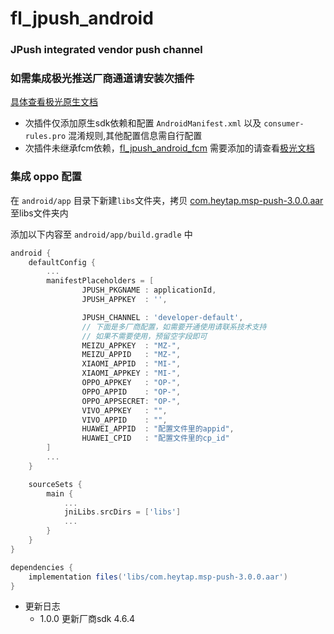 # fl_jpush_android

### JPush integrated vendor push channel

### 如需集成极光推送厂商通道请安装次插件

[具体查看极光原生文档](https://docs.jiguang.cn/jpush/client/Android/android_3rd_guide)

- 次插件仅添加原生sdk依赖和配置 `AndroidManifest.xml` 以及 `consumer-rules.pro` 混淆规则,其他配置信息需自行配置
- 次插件未继承fcm依赖，[fl_jpush_android_fcm](https://pub.dev/packages/fl_jpush_android_fcm) 需要添加的请查看[极光文档](https://docs.jiguang.cn/jpush/client/Android/android_3rd_guide#fcm-%E9%80%9A%E9%81%93%E9%9B%86%E6%88%90%E6%8C%87%E5%8D%97)

### 集成 oppo 配置

在 `android/app` 目录下新建`libs`文件夹，拷贝 [com.heytap.msp-push-3.0.0.aar](https://github.com/Wayaer/fl_jpush_android/tree/main/android/libs/) 至libs文件夹内

添加以下内容至 `android/app/build.gradle` 中

```groovy
android {
    defaultConfig {
        ...
        manifestPlaceholders = [
                JPUSH_PKGNAME : applicationId,
                JPUSH_APPKEY  : '',

                JPUSH_CHANNEL : 'developer-default',
                // 下面是多厂商配置，如需要开通使用请联系技术支持
                // 如果不需要使用，预留空字段即可
                MEIZU_APPKEY  : "MZ-",
                MEIZU_APPID   : "MZ-",
                XIAOMI_APPID  : "MI-",
                XIAOMI_APPKEY : "MI-",
                OPPO_APPKEY   : "OP-",
                OPPO_APPID    : "OP-",
                OPPO_APPSECRET: "OP-",
                VIVO_APPKEY   : "",
                VIVO_APPID    : "",
                HUAWEI_APPID  : "配置文件里的appid",
                HUAWEI_CPID   : "配置文件里的cp_id"
        ]
        ...
    }

    sourceSets {
        main {
            ...
            jniLibs.srcDirs = ['libs']
            ...
        }
    }
}

dependencies {
    implementation files('libs/com.heytap.msp-push-3.0.0.aar')
}

```

- 更新日志
    - 1.0.0 更新厂商sdk 4.6.4